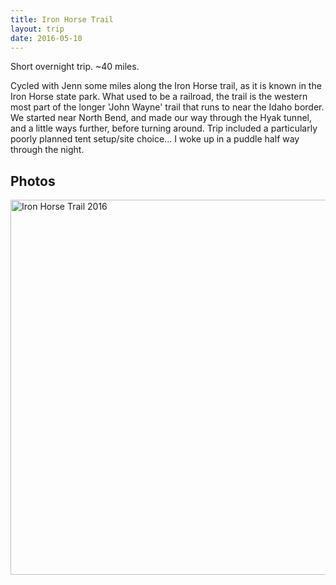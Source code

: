 ```yaml
---
title: Iron Horse Trail
layout: trip
date: 2016-05-10
--- 
```


Short overnight trip. ~40 miles. 

Cycled with Jenn some miles along the Iron Horse trail, as it is known in the Iron Horse state park. What used to be a railroad, the trail is the western most part of the longer 'John Wayne' trail that runs to near the Idaho border.
We started near North Bend, and made our way through the Hyak tunnel, and a little ways further, before turning around. Trip included a particularly poorly planned tent setup/site choice... I woke up in a puddle half way through the night.

## Photos

<a data-flickr-embed="true"  href="https://www.flickr.com/photos/149922637@N08/albums/72157683489844191" title="Iron Horse Trail 2016"><img src="https://farm5.staticflickr.com/4235/34887180124_e2f001209b_c.jpg" width="800" height="600" alt="Iron Horse Trail 2016"></a><script async src="//embedr.flickr.com/assets/client-code.js" charset="utf-8"></script>
